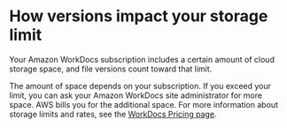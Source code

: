 # How versions impact your storage limit<a name="version-storage"></a>

Your Amazon WorkDocs subscription includes a certain amount of cloud storage space, and file versions count toward that limit\.

The amount of space depends on your subscription\. If you exceed your limit, you can ask your Amazon WorkDocs site administrator for more space\. AWS bills you for the additional space\. For more information about storage limits and rates, see the [WorkDocs Pricing page](https://aws.amazon.com/workdocs/pricing/)\.